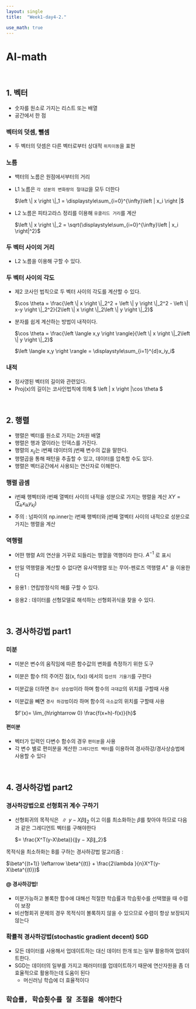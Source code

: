 ```yaml
---
layout: single
title:  "Week1-day4-2."

use_math: true
---
```



# AI-math

<br>   

## 1. 벡터
- 숫자를 원소로 가지는 리스트 또는 배열
- 공간에서 한 점 

### 벡터의 덧셈, 뺄셈
- 두 벡터의 덧셈은 다른 벡터로부터 상대적 `위치이동`을 표현

### 노름
- 백터의 노름은 원점에서부터의 거리
- L1 노름은 `각 성분의 변화량의 절대값`을 모두 더한다

    $\left \| x \right \|_1 = \displaystyle\sum_{i=0}^{\infty}\left | x_i \right |$


- L2 노름은 피타고라스 정리를 이용해 `유클리드 거리`를 계산

    $\left \| x \right \|_2 = \sqrt{\displaystyle\sum_{i=0}^{\infty}\left | x_i \right|^2}$

### 두 벡터 사이의 거리
- L2 노름을 이용해 구할 수 있다.


### 두 벡터 사이의 각도
- 제2 코사인 법칙으로 두 벡터 사이의 각도를 계산할 수 있다.
  
    $\cos \theta = \frac{\left \| x \right \|_2^2 + \left \| y \right \|_2^2 - \left \| x-y \right \|_2^2}{2\left \| x \right \|_2\left \| y \right \|_2}$

- 분자를 쉽게 계산하는 방법이 내적이다.

    $\cos \theta = \frac{\left \langle x,y \right \rangle}{\left \| x \right \|_2\left \| y \right \|_2}$

    $\left \langle x,y \right \rangle = \displaystyle\sum_{i=1}^{d}x_iy_i$

### 내적
- 정사영된 벡터의 길이와 관련있다.
- Proj(x)의 길이는 코사인법칙에 의해 $ \left \| x \right \|\cos \theta $

<br>

## 2. 행렬
- 행렬은 벡터를 원소로 가지는 2차원 배열
- 행렬은 행과 열이라는 인덱스를 가진다.
- 행렬의 $x_{ij}$는 i번째 데이터의 j번째 변수의 값을 말한다.
- 행렬곱을 통해 패턴을 추출할 수 있고, 데이터를 압축할 수도 있다.
- 행렬은 벡터공간에서 사용되는 연산자로 이해한다.

### 행렬 곱셈
- i번째 행벡터와 i번째 열벡터 사이의 내적을 성분으로 가지는 행렬을 계산
$XY = \left ( \sum_k x_{ik}y_{kj} \right )$

- 주의 : 넘파이의 np.inner는 i번째 행벡터와 j번째 열벡터 사이의 내적으로 성분으로 가지는 행렬을 계산

### 역행렬
- 어떤 행렬 A의 연산을 거꾸로 되들리는 행열을 역행이라 한다. $A^{-1}$  로 표시
- 만일 역행렬을 계산할 수 없다면 유사역행렬 또는 무어-펜로즈 역행렬 $A^+$ 을 이용한다

- 응용1 : 연립방정식의 해를 구할 수 있다.
- 응용2 : 데이터를 선형모델로 해석하는 선형회귀식을 찾을 수 있다.

<br>

## 3. 경사하강법 part1

### 미분
- 미분은 변수의 움직임에 따른 함수값의 변화를 측정하기 위한 도구
- 미분은 함수 f의 주어진 점(x, f(x)) 에서의 `접선의 기울기`를 구한다 
- 미분값을 더하면 `경사 상승법`이라 하며 함수의 `극대값`의 위치를 구할때 사용 
- 미분값을 빼면 `경사 하강법`이라 하며 함수의 `극소값`의 위치를 구할때 사용 

    $f'(x)= \lim_{h\rightarrow 0} \frac{f(x+h)-f(x)}{h}$

#### 편미분
- 벡터가 입력인 다변수 함수의 경우 `편미분`을 사용
- 각 변수 별로 편미분을 계산한 `그레디언트 벡터`를 이용하여 경사하강/경사상승법에 사용할 수 있다

<br>

## 4. 경사하강법 part2

### 경사하강법으로 선형회귀 계수 구하기

- 선형회귀의 목적식은 $∥y − Xβ∥_2$ 이고 이를 최소화하는 $β$를 찾아야 하므로 다음과 같은 그레디언트 벡터를 구해야한다  

    $= \frac{X^T(y-X\beta)}{∥y − Xβ∥_2}$

목적식을 최소하화는 B를 구하는 경사하강법 알고리즘 :

$\beta^{(t+1)} \leftarrow \beta^{(t)}  + \frac{2\lambda }{n}X^T(y-X\beta^{(t)})$


#### @ 경사하강법!
- 미분가능하고 볼록한 함수에 대해선 적절한 학습률과 학습횟수를 선택했을 때 수렴이 보장
- 비선형회귀 문제의 경우 목적식이 볼록하지 않을 수 있으므로 수렴이 항상 보장되지 않는다 

### 확률적 경사하강법(stochastic gradient decent) SGD 
- 모든 데이터를 사용해서 업데이트하는 대신 데이터 한개 또는 일부 활용하여 업데이트한다.
- SGD는 데이터의 일부를 가지고 패러미터를 업데이트하기 때문에 연산자원을 좀 더 효율적으로 활용하는데 도움이 된다
    - 머신러닝 학습에 더 효율적이다 
    
    
## `학습률, 학습횟수를 잘 조절을 해야한다`
